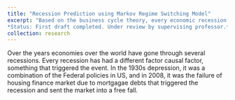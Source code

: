```yaml
---
title: "Recession Prediction using Markov Regime Switching Model"
excerpt: "Based on the business cycle theory, every economic recession and expansion is just part of a cyclic process. Hence it is a fair to treat different parts of the cycle as seperate regimes, where the economy resides. Over the years bond yield has acted like a measure for market sentiment and an indicator for recessions.We test the capability of bond yields in predicting recessions in multiple countries, by using a modification of the model, which uses external regressors to calculate a [time varying transition probability](https://www.kansascityfed.org/publicat/reswkpap/pdf/rwp98-09.pdf) developed by Andrew J. Filardo. Below is the image of predictions made by the model for USA. <br>
*Status: First draft completed. Under review by supervising professor.*<br/><img src='/images/markov_switch.JPG'>"
collection: research
---
```


Over the years economies over the world have gone through several recessions. Every recession has had a different factor causal factor, something that triggered the event. In the 1930s depression, it was a combination of the Federal policies in US, and in 2008, it was the failure of housing finance market due to mortgagae debts that triggered the recession and sent the market into a free fall. 
